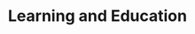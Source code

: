 ---
templateKey: digital-transformation
index: 1
title: Learning and Education
subTitle: 

image: /img/your-next/e-learning.png

description: Our solutions in the learning and education industry empower B2B and B2C businesses to execute on their learning strategy, learning delivery and learning measurement at scale. We offer both, a full-stack learning platform configured and customized to meet your unique learning requirements as well as a cloud-based learning platform that is ready to switch on as you go. Use our open-source platform to design your own learning universe or simply go live on ground zero with our cloud version and allow us to unplug rich features and functionalities from gamification to prescription using our AI-powered platform. Learn in the comfort of your browser or get started with attendance management using our intelligence hub. Drive learning engagement with our gamification engine or integrate with the choice of your virtual classrooms from video-driven to collab enabled, built to suit your every need. 

---